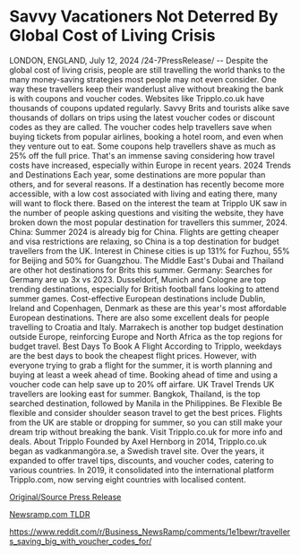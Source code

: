 # Savvy Vacationers Not Deterred By Global Cost of Living Crisis

LONDON, ENGLAND, July 12, 2024 /24-7PressRelease/ -- Despite the global cost of living crisis, people are still travelling the world thanks to the many money-saving strategies most people may not even consider. One way these travellers keep their wanderlust alive without breaking the bank is with coupons and voucher codes. Websites like Tripplo.co.uk have thousands of coupons updated regularly. Savvy Brits and tourists alike save thousands of dollars on trips using the latest voucher codes or discount codes as they are called.  The voucher codes help travellers save when buying tickets from popular airlines, booking a hotel room, and even when they venture out to eat. Some coupons help travellers shave as much as 25% off the full price. That's an immense saving considering how travel costs have increased, especially within Europe in recent years.   2024 Trends and Destinations  Each year, some destinations are more popular than others, and for several reasons. If a destination has recently become more accessible, with a low cost associated with living and eating there, many will want to flock there.   Based on the interest the team at Tripplo UK saw in the number of people asking questions and visiting the website, they have broken down the most popular destination for travellers this summer, 2024.   China: Summer 2024 is already big for China. Flights are getting cheaper and visa restrictions are relaxing, so China is a top destination for budget travellers from the UK. Interest in Chinese cities is up 131% for Fuzhou, 55% for Beijing and 50% for Guangzhou. The Middle East's Dubai and Thailand are other hot destinations for Brits this summer.   Germany: Searches for Germany are up 3x vs 2023. Dusseldorf, Munich and Cologne are top trending destinations, especially for British football fans looking to attend summer games.  Cost-effective European destinations include Dublin, Ireland and Copenhagen, Denmark as these are this year's most affordable European destinations. There are also some excellent deals for people travelling to Croatia and Italy.  Marrakech is another top budget destination outside Europe, reinforcing Europe and North Africa as the top regions for budget travel.  Best Days To Book A Flight  According to Tripplo, weekdays are the best days to book the cheapest flight prices. However, with everyone trying to grab a flight for the summer, it is worth planning and buying at least a week ahead of time. Booking ahead of time and using a voucher code can help save up to 20% off airfare.   UK Travel Trends  UK travellers are looking east for summer. Bangkok, Thailand, is the top searched destination, followed by Manila in the Philippines.  Be Flexible  Be flexible and consider shoulder season travel to get the best prices. Flights from the UK are stable or dropping for summer, so you can still make your dream trip without breaking the bank.  Visit Tripplo.co.uk for more info and deals.  About Tripplo  Founded by Axel Hernborg in 2014, Tripplo.co.uk began as vadkanmangöra.se, a Swedish travel site. Over the years, it expanded to offer travel tips, discounts, and voucher codes, catering to various countries. In 2019, it consolidated into the international platform Tripplo.com, now serving eight countries with localised content. 

[Original/Source Press Release](https://www.24-7pressrelease.com/press-release/512435/savvy-vacationers-not-deterred-by-global-cost-of-living-crisis)
                    

[Newsramp.com TLDR](None) 

https://www.reddit.com/r/Business_NewsRamp/comments/1e1bewr/travellers_saving_big_with_voucher_codes_for/